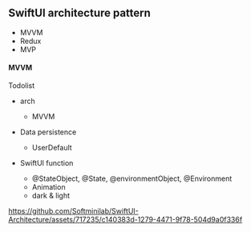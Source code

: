 ## SwiftUI architecture pattern
* MVVM
* Redux
* MVP

#### MVVM
Todolist

* arch
  * MVVM
* Data persistence
  * UserDefault

* SwiftUI function
  * @StateObject, @State, @environmentObject, @Environment
  * Animation
  * dark & light




https://github.com/Softminilab/SwiftUI-Architecture/assets/717235/c140383d-1279-4471-9f78-504d9a0f336f

